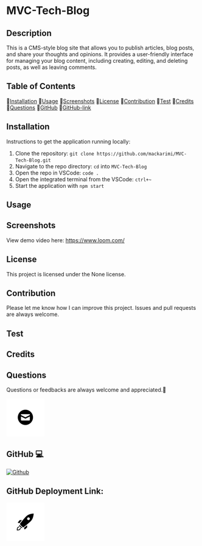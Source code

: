 # MVC-Tech-Blog

## Description

This is a CMS-style blog site that allows you to publish articles, blog posts, and share your thoughts and opinions. It provides a user-friendly interface for managing your blog content, including creating, editing, and deleting posts, as well as leaving comments.

## Table of Contents

💠[Installation](#installation)
💠[Usage](#usage)
💠[Screenshots](#screenshots)
💠[License](#license)
💠[Contribution](#contribution)
💠[Test](#test)
💠[Credits](#credits)
💠[Questions](#questions)
💠[GitHub](#github)
💠[GitHub-link](#Github-link)

## Installation

Instructions to get the application running locally:

1. Clone the repository: `git clone https://github.com/mackarimi/MVC-Tech-Blog.git`
2. Navigate to the repo directory: `cd` into `MVC-Tech-Blog`
3. Open the repo in VSCode: `code .`
4. Open the integrated terminal from the VSCode: `ctrl+~`
5. Start the application with `npm start`

## Usage

## Screenshots

View demo video here:
https://www.loom.com/

## License

This project is licensed under the None license.

## Contribution

Please let me know how I can improve this project. Issues and pull requests are always welcome.

## Test

## Credits

## Questions

Questions or feedbacks are always welcome and appreciated.💬

[![Email](./assets/icon_images/image.png)](mailto:karimiabdolkarim0@gmail.com)

## GitHub 💻

[![Github](./assets/icon_images/image-1.)](https://github.com/mackarimi/)

## GitHub Deployment Link:

[![Github-link](./assets/icon_images//image-2.png)](https://mackarimi.github.io/)

